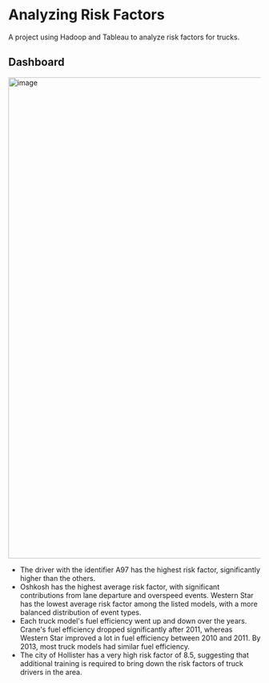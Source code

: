 # Analyzing Risk Factors
A project using Hadoop and Tableau to analyze risk factors for trucks. 

## Dashboard
<img width="959" alt="image" src="https://github.com/user-attachments/assets/b5989ad6-0ae8-46cb-9c96-a1a63ac039af">

- The driver with the identifier A97 has the highest risk factor, significantly higher than the others.
- Oshkosh has the highest average risk factor, with significant contributions from lane departure and overspeed events. Western Star has the lowest average risk factor among the listed models, with a more balanced distribution of event types.
- Each truck model's fuel efficiency went up and down over the years. Crane's fuel efficiency dropped significantly after 2011, whereas Western Star improved a lot in fuel efficiency between 2010 and 2011. By 2013, most truck models had similar fuel efficiency.
- The city of Hollister has a very high risk factor of 8.5, suggesting that additional training is required to bring down the risk factors of truck drivers in the area. 
